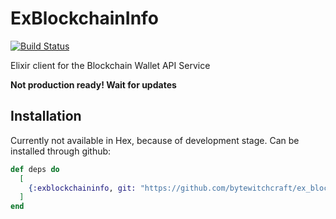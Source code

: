 # ExBlockchainInfo

[![Build Status](https://semaphoreci.com/api/v1/ihorkatkov/ex_blockchain_info-3/branches/master/badge.svg)](https://semaphoreci.com/ihorkatkov/ex_blockchain_info-3)

Elixir client for the Blockchain Wallet API Service

**Not production ready! Wait for updates**

## Installation

Currently not available in Hex, because of development stage. Can be installed through github:

```elixir
def deps do
  [
    {:exblockchaininfo, git: "https://github.com/bytewitchcraft/ex_blockchain_info.git"}
  ]
end
```
